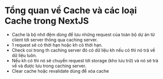 # Tổng quan về Cache và các loại Cache trong NextJS

- Cache là bộ nhớ đệm dùng để lưu những request của toàn bộ dự án từ client tới server thông qua caching server.
- 1 request sẽ có thời hạn hoặc kh có thời hạn.
- Check coi trong th caching server đó có dữ liệu kh nếu có thì nó trả về dữ liệu luôn.
- Nếu kh có thì nó sẽ chuyển request tới storage (kho lưu trữ) và nó sẽ trả về và được lưu trong caching server.
- Clear cache hoặc revalidate dùng để xóa cache
